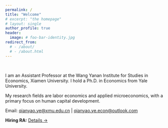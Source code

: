 ```yaml
---
permalink: /
title: "Welcome"
# excerpt: "the homepage"
# layout: single
author_profile: true
header:
  image: # foo-bar-identity.jpg
redirect_from: 
  # - /about/
  # - /about.html
---
```


<br />

I am an Assistant Professor at the Wang Yanan lnstitute for Studies in Economics, Xiamen University. I hold a Ph.D. in Economics from Yale University.

My research fields are labor economics and applied microeconomics, with a primary focus on human capital development.

Email: [qianyao.ye@xmu.edu.cn](mailto:qianyao.ye@xmu.edu.cn) | [qianyao.ye.econ@outlook.com](mailto:qianyao.ye.econ@outlook.com)

**Hiring RA:** [Details →](/ra/)
  